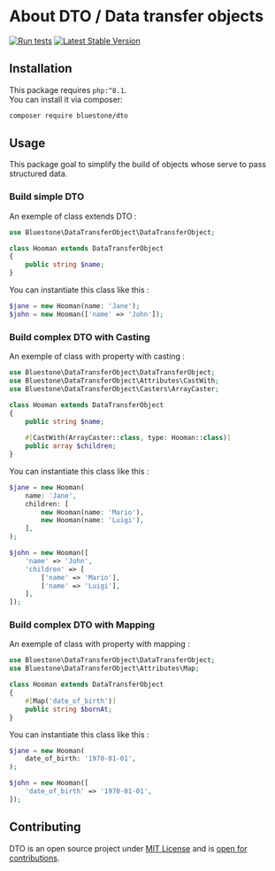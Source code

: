 # About DTO / Data transfer objects

[![Run tests](https://github.com/bluestonelab/dto/actions/workflows/run_tests.yml/badge.svg)](https://github.com/bluestonelab/dto/actions/workflows/run_tests.yml)
[![Latest Stable Version](https://poser.pugx.org/bluestone/dto/v/stable)](https://packagist.org/packages/bluestone/dto)

## Installation

This package requires `php:^8.1`.  
You can install it via composer:
```bash
composer require bluestone/dto
```

## Usage

This package goal to simplify the build of objects whose serve to pass structured data.  

### Build simple DTO

An exemple of class extends DTO :

```php
use Bluestone\DataTransferObject\DataTransferObject;

class Hooman extends DataTransferObject
{
    public string $name;
}
```

You can instantiate this class like this :

```php
$jane = new Hooman(name: 'Jane');
$john = new Hooman(['name' => 'John']);
```

### Build complex DTO with Casting

An exemple of class with property with casting :

```php
use Bluestone\DataTransferObject\DataTransferObject;
use Bluestone\DataTransferObject\Attributes\CastWith;
use Bluestone\DataTransferObject\Casters\ArrayCaster;

class Hooman extends DataTransferObject
{
    public string $name;
    
    #[CastWith(ArrayCaster::class, type: Hooman::class)]
    public array $children;
}
```

You can instantiate this class like this :

```php
$jane = new Hooman(
    name: 'Jane', 
    children: [
        new Hooman(name: 'Mario'), 
        new Hooman(name: 'Luigi'),
    ],
);

$john = new Hooman([
    'name' => 'John',
    'children' => [
        ['name' => 'Mario'],
        ['name' => 'Luigi'],
    ],
]);
```

### Build complex DTO with Mapping

An exemple of class with property with mapping :

```php
use Bluestone\DataTransferObject\DataTransferObject;
use Bluestone\DataTransferObject\Attributes\Map;

class Hooman extends DataTransferObject
{
    #[Map('date_of_birth')]
    public string $bornAt;
}
```

You can instantiate this class like this :

```php
$jane = new Hooman(
    date_of_birth: '1970-01-01', 
);

$john = new Hooman([
    'date_of_birth' => '1970-01-01',
]);
```

## Contributing

DTO is an open source project under [MIT License](https://github.com/bluestonelab/dto/blob/master/LICENSE.md) and is [open for contributions](https://github.com/bluestonelab/dto/blob/master/CONTRIBUTING.md).
